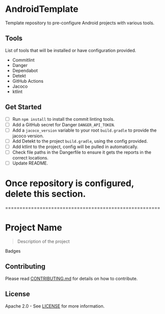 # AndroidTemplate
Template repository to pre-configure Android projects with various tools.

## Tools  
List of tools that will be installed or have configuration provided.  

* Commitlint  
* Danger  
* Dependabot  
* Detekt  
* GitHub Actions  
* Jacoco  
* ktlint  

## Get Started
* [ ] Run `npm install` to install the commit linting tools.  
* [ ] Add a GitHub secret for Danger `DANGER_API_TOKEN`.  
* [ ] Add a `jacoco_version` variable to your root `build.gradle` to provide the jacoco version.  
* [ ] Add Detekt to the project `build.gradle`, using the config provided.  
* [ ] Add ktlint to the project, config will be pulled in automatically.  
* [ ] Check file paths in the Dangerfile to ensure it gets the reports in the correct locations.
* [ ] Update README.

# Once repository is configured, delete this section.  
 ======================================================

# Project Name
> Description of the project
  
Badges

<!-- If Application
> Google Play Link
> Screenshots

## Features

## Tech Stack
--> 

<!-- If Library
## Installation

## Usage example

## Configuration

-->

## Contributing
Please read [CONTRIBUTING.md](CONTRIBUTING.md_URL_HERE) for details on how to contribute.

## License
Apache 2.0 - See [LICENSE](LICENSE_URL_HERE) for more information.